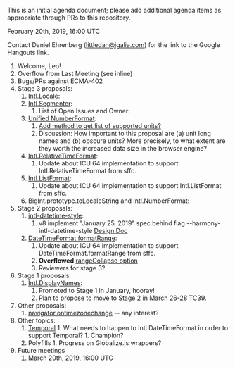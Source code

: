 This is an initial agenda document; please add additional agenda items as appropriate through PRs to this repository.

February 20th, 2019, 16:00 UTC

Contact Daniel Ehrenberg (littledan@igalia.com) for the link to the Google Hangouts link.

1. Welcome, Leo!
1. Overflow from Last Meeting (see inline)
1. Bugs/PRs against ECMA-402
1. Stage 3 proposals:
   1. [Intl.Locale](https://github.com/tc39/proposal-intl-locale):
   1. [Intl.Segmenter](https://github.com/tc39/proposal-intl-segmenter):
      1. List of Open Issues and Owner:
   1. [Unified NumberFormat](https://github.com/tc39/proposal-unified-intl-numberformat):
      1. [Add method to get list of supported units?](https://github.com/tc39/proposal-unified-intl-numberformat/issues/38)
      1. Discussion: How important to this proposal are (a) unit long names and (b) obscure units? More precisely, to what extent are they worth the increased data size in the browser engine?
   1. [Intl.RelativeTimeFormat](https://github.com/tc39/proposal-intl-relative-time):
      1. Update about ICU 64 implementation to support Intl.RelativeTimeFormat from sffc.
   1. [Intl.ListFormat](https://github.com/tc39/proposal-intl-list-format):
      1. Update about ICU 64 implementation to support Intl.ListFormat from sffc.
   1. BigInt.prototype.toLocaleString and Intl.NumberFormat:
1. Stage 2 proposals:
   1. [intl-datetime-style](https://github.com/tc39/proposal-intl-datetime-style):
      1. v8 implement "January 25, 2019" spec behind flag --harmony-intl-datetime-style [Design Doc](https://goo.gl/v7n7zV)
   1. [DateTimeFormat formatRange](https://github.com/fabalbon/proposal-intl-DateTimeFormat-formatRange):
      1. Update about ICU 64 implementation to support DateTimeFormat.formatRange from sffc.
      1. **Overflowed** [rangeCollapse option](https://github.com/fabalbon/proposal-intl-DateTimeFormat-formatRange/issues/3)
      2. Reviewers for stage 3?
1. Stage 1 proposals:
   1. [Intl.DisplayNames](https://github.com/tc39/proposal-intl-displaynames):
      1. Promoted to Stage 1 in January, hooray!
      1. Plan to propose to move to Stage 2 in March 26-28 TC39.
1. Other proposals:
      1. [navigator.ontimezonechange](https://github.com/whatwg/html/pull/3047) -- any interest?
1. Other topics:
      1. [Temporal](https://github.com/tc39/proposal-temporal)
        1. What needs to happen to Intl.DateTimeFormat in order to support Temporal?
        1. Champion?
      1. Polyfills
        1. Progress on Globalize.js wrappers?
1. Future meetings
   1. March 20th, 2019, 16:00 UTC

